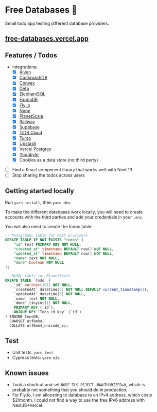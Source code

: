 
# Free Databases 🙌

Small todo app testing different database providers.

## [free-databases.vercel.app](https://free-databases.vercel.app/)

## Features / Todos

- Integrations:
    - [x] [Aiven](https://aiven.io/)
    - [x] [CockroachDB](https://www.cockroachlabs.com/)
    - [x] [Convex](https://www.convex.dev/)
    - [x] [Deta](https://deta.space/)
    - [x] [ElephantSQL](https://www.elephantsql.com/)
    - [x] [FaunaDB](https://fauna.com/)
    - [x] [Fly.io](https://fly.io/)
    - [x] [Neon](https://neon.tech/)
    - [x] [PlanetScale](https://planetscale.com/)
    - [x] [Railway](https://railway.app/)
    - [x] [Supabase](https://supabase.com/)
    - [x] [TiDB Cloud](https://tidbcloud.com/)
    - [x] [Turso](https://turso.tech/)
    - [x] [Upstash](https://upstash.com/)
    - [x] [Vercel Postgres](https://vercel.com/docs/storage/vercel-postgres)
    - [x] [Yugabyte](https://www.yugabyte.com/)
    - [x] Cookies as a data store (no third party)
- [ ] Find a React component library that works well with Next 13
- [ ] Stop sharing the todos across users

## Getting started locally

Run `yarn install`, then `yarn dev`.

To make the different databases work locally, you will need to create accounts
with the third parties and add your credentials in your `.env`.

You will also need to create the todos table:

```sql
-- PostgreSQL table for most providers
CREATE TABLE IF NOT EXISTS "todos" (
	"id" text PRIMARY KEY NOT NULL,
	"created_at" timestamp DEFAULT now() NOT NULL,
	"updated_at" timestamp DEFAULT now() NOT NULL,
	"name" text NOT NULL,
	"done" boolean NOT NULL
);

-- MySQL table for PlanetScale
CREATE TABLE `Todo` (
	`id` varchar(191) NOT NULL,
	`createdAt` datetime(3) NOT NULL DEFAULT current_timestamp(3),
	`updatedAt` datetime(3) NOT NULL,
	`name` text NOT NULL,
	`done` tinyint(1) NOT NULL,
	PRIMARY KEY (`id`),
	UNIQUE KEY `Todo_id_key` (`id`)
) ENGINE InnoDB,
  CHARSET utf8mb4,
  COLLATE utf8mb4_unicode_ci;
```

## Test

* Unit tests: `yarn test`
* Cypress tests: `yarn e2e`

## Known issues

* Took a shortcut and set `NODE_TLS_REJECT_UNAUTHORIZED=0`, which is probably not something that you should do in
  production.
* For Fly.io, I am allocating to database to an IPv4 address, which costs $2/month. I could not find a way to use the
  free IPv6 address with NextJS+Vercel.
